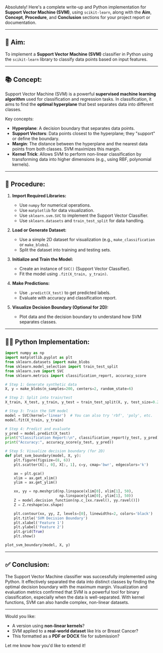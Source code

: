 Absolutely! Here's a complete write-up and Python implementation for **Support Vector Machine (SVM)**, using `scikit-learn`, along with the **Aim**, **Concept**, **Procedure**, and **Conclusion** sections for your project report or documentation.

---

## 🧪 **Aim:**

To implement a **Support Vector Machine (SVM)** classifier in Python using the `scikit-learn` library to classify data points based on input features.

---

## 📚 **Concept:**

Support Vector Machine (SVM) is a powerful **supervised machine learning algorithm** used for classification and regression tasks. In classification, it aims to find the **optimal hyperplane** that best separates data into different classes.

Key concepts:

- **Hyperplane**: A decision boundary that separates data points.
- **Support Vectors**: Data points closest to the hyperplane; they "support" or define the boundary.
- **Margin**: The distance between the hyperplane and the nearest data points from both classes. SVM maximizes this margin.
- **Kernel Trick**: Allows SVM to perform non-linear classification by transforming data into higher dimensions (e.g., using RBF, polynomial kernels).

---

## 🔬 **Procedure:**

1. **Import Required Libraries:**

   - Use `numpy` for numerical operations.
   - Use `matplotlib` for data visualization.
   - Use `sklearn.svm.SVC` to implement the Support Vector Classifier.
   - Use `sklearn.datasets` and `train_test_split` for data handling.

2. **Load or Generate Dataset:**

   - Use a simple 2D dataset for visualization (e.g., `make_classification` or `make_blobs`).
   - Split the dataset into training and testing sets.

3. **Initialize and Train the Model:**

   - Create an instance of `SVC()` (Support Vector Classifier).
   - Fit the model using `.fit(X_train, y_train)`.

4. **Make Predictions:**

   - Use `.predict(X_test)` to get predicted labels.
   - Evaluate with accuracy and classification report.

5. **Visualize Decision Boundary (Optional for 2D):**
   - Plot data and the decision boundary to understand how SVM separates classes.

---

## 🧑‍💻 **Python Implementation:**

```python
import numpy as np
import matplotlib.pyplot as plt
from sklearn.datasets import make_blobs
from sklearn.model_selection import train_test_split
from sklearn.svm import SVC
from sklearn.metrics import classification_report, accuracy_score

# Step 1: Generate synthetic data
X, y = make_blobs(n_samples=200, centers=2, random_state=6)

# Step 2: Split into train/test
X_train, X_test, y_train, y_test = train_test_split(X, y, test_size=0.2, random_state=42)

# Step 3: Train the SVM model
model = SVC(kernel='linear')  # You can also try 'rbf', 'poly', etc.
model.fit(X_train, y_train)

# Step 4: Predict and evaluate
y_pred = model.predict(X_test)
print("Classification Report:\n", classification_report(y_test, y_pred))
print("Accuracy:", accuracy_score(y_test, y_pred))

# Step 5: Visualize decision boundary (for 2D)
def plot_svm_boundary(model, X, y):
    plt.figure(figsize=(8, 6))
    plt.scatter(X[:, 0], X[:, 1], c=y, cmap='bwr', edgecolors='k')

    ax = plt.gca()
    xlim = ax.get_xlim()
    ylim = ax.get_ylim()

    xx, yy = np.meshgrid(np.linspace(xlim[0], xlim[1], 50),
                         np.linspace(ylim[0], ylim[1], 50))
    Z = model.decision_function(np.c_[xx.ravel(), yy.ravel()])
    Z = Z.reshape(xx.shape)

    plt.contour(xx, yy, Z, levels=[0], linewidths=2, colors='black')
    plt.title('SVM Decision Boundary')
    plt.xlabel('Feature 1')
    plt.ylabel('Feature 2')
    plt.grid(True)
    plt.show()

plot_svm_boundary(model, X, y)
```

---

## ✅ **Conclusion:**

The Support Vector Machine classifier was successfully implemented using Python. It effectively separated the data into distinct classes by finding the optimal decision boundary with the maximum margin. Visualization and evaluation metrics confirmed that SVM is a powerful tool for binary classification, especially when the data is well-separated. With kernel functions, SVM can also handle complex, non-linear datasets.

---

Would you like:

- A version using **non-linear kernels**?
- SVM applied to a **real-world dataset** like Iris or Breast Cancer?
- This formatted as a **PDF or DOCX** file for submission?

Let me know how you'd like to extend it!
